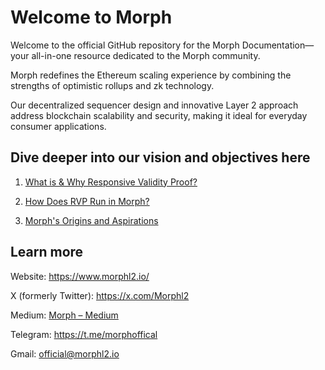 # Welcome to Morph 

Welcome to the official GitHub repository for the Morph Documentation— your all-in-one resource dedicated to the Morph community.

Morph redefines the Ethereum scaling experience by combining the strengths of optimistic rollups and zk technology. 

Our decentralized sequencer design and innovative Layer 2 approach address blockchain scalability and security, making it ideal for everyday consumer applications.

## Dive deeper into our vision and objectives here

1. [What is & Why Responsive Validity Proof?](https://docs.morphl2.io/docs/how-morph-works/optimistic-zkevm)


2. [How Does RVP Run in Morph?](https://medium.com/@morphlayer2/how-does-rvp-run-in-morph-6025233a21cc)


3. [Morph's Origins and Aspirations](https://medium.com/@morphlayer2/morphys-origins-and-aspirations-7afc0280a8e2)

## Learn more

Website: https://www.morphl2.io/

X (formerly Twitter): https://x.com/Morphl2

Medium: [Morph – Medium](https://medium.com/@morphlayer2)

Telegram: https://t.me/morphoffical

Gmail: official@morphl2.io
